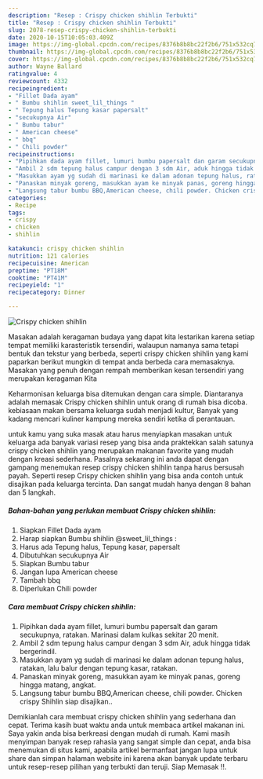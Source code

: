 ```yaml
---
description: "Resep : Crispy chicken shihlin Terbukti"
title: "Resep : Crispy chicken shihlin Terbukti"
slug: 2078-resep-crispy-chicken-shihlin-terbukti
date: 2020-10-15T10:05:03.409Z
image: https://img-global.cpcdn.com/recipes/8376b8b8bc22f2b6/751x532cq70/crispy-chicken-shihlin-foto-resep-utama.jpg
thumbnail: https://img-global.cpcdn.com/recipes/8376b8b8bc22f2b6/751x532cq70/crispy-chicken-shihlin-foto-resep-utama.jpg
cover: https://img-global.cpcdn.com/recipes/8376b8b8bc22f2b6/751x532cq70/crispy-chicken-shihlin-foto-resep-utama.jpg
author: Wayne Ballard
ratingvalue: 4
reviewcount: 4332
recipeingredient:
- "Fillet Dada ayam"
- " Bumbu shihlin sweet_lil_things "
- " Tepung halus Tepung kasar papersalt"
- "secukupnya Air"
- " Bumbu tabur"
- " American cheese"
- " bbq"
- " Chili powder"
recipeinstructions:
- "Pipihkan dada ayam fillet, lumuri bumbu papersalt dan garam secukupnya, ratakan. Marinasi dalam kulkas sekitar 20 menit."
- "Ambil 2 sdm tepung halus campur dengan 3 sdm Air, aduk hingga tidak bergerindil."
- "Masukkan ayam yg sudah di marinasi ke dalam adonan tepung halus, ratakan, lalu balur dengan tepung kasar, ratakan."
- "Panaskan minyak goreng, masukkan ayam ke minyak panas, goreng hingga matang, angkat."
- "Langsung tabur bumbu BBQ,American cheese, chili powder. Chicken crispy Shihlin siap disajikan.."
categories:
- Recipe
tags:
- crispy
- chicken
- shihlin

katakunci: crispy chicken shihlin 
nutrition: 121 calories
recipecuisine: American
preptime: "PT18M"
cooktime: "PT41M"
recipeyield: "1"
recipecategory: Dinner

---
```



![Crispy chicken shihlin](https://img-global.cpcdn.com/recipes/8376b8b8bc22f2b6/751x532cq70/crispy-chicken-shihlin-foto-resep-utama.jpg)

Masakan adalah keragaman budaya yang dapat kita lestarikan karena setiap tempat memiliki karasteristik tersendiri, walaupun namanya sama tetapi bentuk dan tekstur yang berbeda, seperti crispy chicken shihlin yang kami paparkan berikut mungkin di tempat anda berbeda cara memasaknya. Masakan yang penuh dengan rempah memberikan kesan tersendiri yang merupakan keragaman Kita

Keharmonisan keluarga bisa ditemukan dengan cara simple. Diantaranya adalah memasak Crispy chicken shihlin untuk orang di rumah bisa dicoba. kebiasaan makan bersama keluarga sudah menjadi kultur, Banyak yang kadang mencari kuliner kampung mereka sendiri ketika di perantauan.



untuk kamu yang suka masak atau harus menyiapkan masakan untuk keluarga ada banyak variasi resep yang bisa anda praktekkan salah satunya crispy chicken shihlin yang merupakan makanan favorite yang mudah dengan kreasi sederhana. Pasalnya sekarang ini anda dapat dengan gampang menemukan resep crispy chicken shihlin tanpa harus bersusah payah.
Seperti resep Crispy chicken shihlin yang bisa anda contoh untuk disajikan pada keluarga tercinta. Dan sangat mudah hanya dengan 8 bahan dan 5 langkah.


<!--inarticleads1-->

##### Bahan-bahan yang perlukan membuat Crispy chicken shihlin:

1. Siapkan Fillet Dada ayam
1. Harap siapkan  Bumbu shihlin @sweet_lil_things :
1. Harus ada  Tepung halus, Tepung kasar, papersalt
1. Dibutuhkan secukupnya Air
1. Siapkan  Bumbu tabur
1. Jangan lupa  American cheese
1. Tambah  bbq
1. Diperlukan  Chili powder




<!--inarticleads2-->

##### Cara membuat  Crispy chicken shihlin:

1. Pipihkan dada ayam fillet, lumuri bumbu papersalt dan garam secukupnya, ratakan. Marinasi dalam kulkas sekitar 20 menit.
1. Ambil 2 sdm tepung halus campur dengan 3 sdm Air, aduk hingga tidak bergerindil.
1. Masukkan ayam yg sudah di marinasi ke dalam adonan tepung halus, ratakan, lalu balur dengan tepung kasar, ratakan.
1. Panaskan minyak goreng, masukkan ayam ke minyak panas, goreng hingga matang, angkat.
1. Langsung tabur bumbu BBQ,American cheese, chili powder. Chicken crispy Shihlin siap disajikan..




Demikianlah cara membuat crispy chicken shihlin yang sederhana dan cepat. Terima kasih buat waktu anda untuk membaca artikel makanan ini. Saya yakin anda bisa berkreasi dengan mudah di rumah. Kami masih menyimpan banyak resep rahasia yang sangat simple dan cepat, anda bisa menemukan di situs kami, apabila artikel bermanfaat jangan lupa untuk share dan simpan halaman website ini karena akan banyak update terbaru untuk resep-resep pilihan yang terbukti dan teruji. Siap Memasak !!. 
